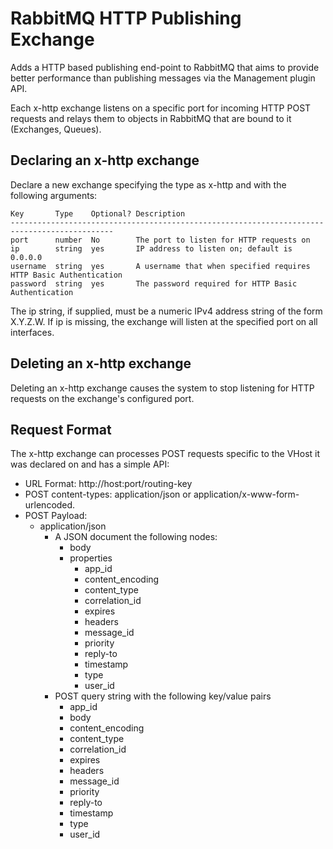 RabbitMQ HTTP Publishing Exchange
=================================

Adds a HTTP based publishing end-point to RabbitMQ that aims to provide better
performance than publishing messages via the Management plugin API.

Each x-http exchange listens on a specific port for incoming HTTP POST requests
and relays them to objects in RabbitMQ that are bound to it (Exchanges, Queues).

Declaring an x-http exchange
----------------------------

Declare a new exchange specifying the type as x-http and with the following arguments:

    Key       Type    Optional? Description
    ---------------------------------------------------------------------------------------------
    port      number  No        The port to listen for HTTP requests on
    ip        string  yes       IP address to listen on; default is 0.0.0.0
    username  string  yes       A username that when specified requires HTTP Basic Authentication
    password  string  yes       The password required for HTTP Basic Authentication

The ip string, if supplied, must be a numeric IPv4 address string of the form X.Y.Z.W. If ip is missing, the exchange will listen at the specified port on all interfaces.

Deleting an x-http exchange
---------------------------
Deleting an x-http exchange causes the system to stop listening for HTTP requests on the exchange's configured port.

Request Format
--------------
The x-http exchange can processes POST requests specific to the VHost it was declared on and has a simple API:

- URL Format: http://host:port/routing-key
- POST content-types: application/json or application/x-www-form-urlencoded.
- POST Payload:
  - application/json
    - A JSON document the following nodes:
      - body
      - properties
        - app_id
        - content_encoding
        - content_type
        - correlation_id
        - expires
        - headers
        - message_id
        - priority
        - reply-to
        - timestamp
        - type
        - user_id
    - POST query string with the following key/value pairs
      - app_id
      - body
      - content_encoding
      - content_type
      - correlation_id
      - expires
      - headers
      - message_id
      - priority
      - reply-to
      - timestamp
      - type
      - user_id
